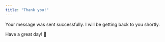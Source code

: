 ```yaml
---
title: "Thank you!"
---
```


Your message was sent successfully. I will be getting back to you shortly.

Have a great day! 🙂
